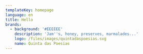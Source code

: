 ```yaml
---
templateKey: homepage
language: en
title: Hello
brands:
  - background: '#EEEEEE'
    description: 'Jam''s, honey, preserves, marmalades...'
    logo: /files/images/quintadaspoesias.svg
    name: Quinta das Poesias
---
```


